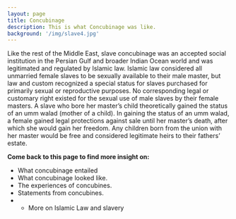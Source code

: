 ```yaml
---
layout: page
title: Concubinage
description: This is what Concubinage was like.
background: '/img/slave4.jpg'
---
```


Like the rest of the Middle East, slave concubinage was an accepted social institution in the Persian Gulf and broader Indian Ocean world and was legitimated and regulated by Islamic law. Islamic law considered all unmarried female slaves to be sexually available to their male master, but law and custom recognized a special status for slaves purchased for primarily sexual or reproductive purposes. No corresponding legal or customary right existed for the sexual use of male slaves by their female masters. A slave who bore her master’s child theoretically gained the status of an umm walad (mother of a child). In gaining the status of an umm walad, a female gained legal protections against sale until her master’s death, after which she would gain her freedom. Any children born from the union with her master would be free and considered legitimate heirs to their fathers’ estate.

**Come back to this page to find more insight on:**
* What concubinage entailed
* What concubinage looked like.
* The experiences of concubines.
* Statements from concubines.
* * More on Islamic Law and slavery
